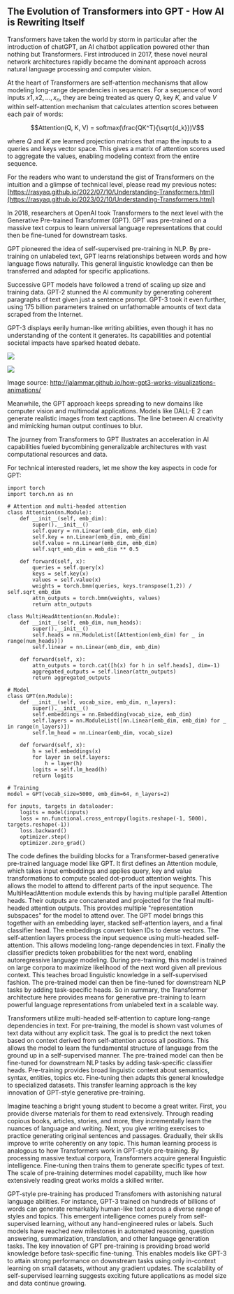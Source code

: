 
## The Evolution of Transformers into GPT - How AI is Rewriting Itself


Transformers have taken the world by storm in particular after the introduction of chatGPT, an AI chatbot application powered other than nothing but Transformers. First introduced in 2017, these novel neural network architectures rapidly became the dominant approach across natural language processing and computer vision. 

At the heart of Transformers are self-attention mechanisms that allow modeling long-range dependencies in sequences. For a sequence of word inputs $x1, x2, ..., x_n$, they are being treated as query $Q$, key $K$, and value $V$ within self-attention mechanism that calculates attention scores between each pair of words:

$$Attention(Q, K, V) = softmax(\frac{QK^T}{\sqrt{d_k}})V$$

where $Q$ and $K$ are learned projection matrices that map the inputs to a queries and keys vector space. This gives a matrix of attention scores used to aggregate the values, enabling modeling context from the entire sequence.

For the readers who want to understand the gist of Transformers on the intuition and a glimpse of technical level, please read my previous notes: [https://rasyaq.github.io/2022/07/10/Understanding-Transformers.html](https://rasyaq.github.io/2023/02/10/Understanding-Transformers.html)

In 2018, researchers at OpenAI took Transformers to the next level with the Generative Pre-trained Transformer (GPT). GPT was pre-trained on a massive text corpus to learn universal language representations that could then be fine-tuned for downstream tasks.

GPT pioneered the idea of self-supervised pre-training in NLP. By pre-training on unlabeled text, GPT learns relationships between words and how language flows naturally. This general linguistic knowledge can then be transferred and adapted for specific applications.

Successive GPT models have followed a trend of scaling up size and training data. GPT-2 stunned the AI community by generating coherent paragraphs of text given just a sentence prompt. GPT-3 took it even further, using 175 billion parameters trained on unfathomable amounts of text data scraped from the Internet.

GPT-3 displays eerily human-like writing abilities, even though it has no understanding of the content it generates. Its capabilities and potential societal impacts have sparked heated debate.

![](/images/06-gpt3-embedding.gif)

![](/images/05-gpt3-generate-output-context-window.gif)

Image source: http://jalammar.github.io/how-gpt3-works-visualizations-animations/

Meanwhile, the GPT approach keeps spreading to new domains like computer vision and multimodal applications. Models like DALL-E 2 can generate realistic images from text captions. The line between AI creativity and mimicking human output continues to blur.

The journey from Transformers to GPT illustrates an acceleration in AI capabilities fueled bycombining generalizable architectures with vast computational resources and data.


For technical interested readers, let me show the key aspects in code for GPT:

    import torch
    import torch.nn as nn

    # Attention and multi-headed attention
    class Attention(nn.Module):
        def __init__(self, emb_dim):
            super().__init__() 
            self.query = nn.Linear(emb_dim, emb_dim)
            self.key = nn.Linear(emb_dim, emb_dim)
            self.value = nn.Linear(emb_dim, emb_dim)
            self.sqrt_emb_dim = emb_dim ** 0.5
        
        def forward(self, x):
            queries = self.query(x)
            keys = self.key(x)
            values = self.value(x)
            weights = torch.bmm(queries, keys.transpose(1,2)) / self.sqrt_emb_dim 
            attn_outputs = torch.bmm(weights, values)
            return attn_outputs
        
    class MultiHeadAttention(nn.Module):
        def __init__(self, emb_dim, num_heads):
            super().__init__()
            self.heads = nn.ModuleList([Attention(emb_dim) for _ in range(num_heads)])
            self.linear = nn.Linear(emb_dim, emb_dim)
        
        def forward(self, x):
            attn_outputs = torch.cat([h(x) for h in self.heads], dim=-1)
            aggregated_outputs = self.linear(attn_outputs)
            return aggregated_outputs
    
    # Model
    class GPT(nn.Module):
        def __init__(self, vocab_size, emb_dim, n_layers):
            super().__init__()
            self.embeddings = nn.Embedding(vocab_size, emb_dim)
            self.layers = nn.ModuleList([nn.Linear(emb_dim, emb_dim) for _ in range(n_layers)]) 
            self.lm_head = nn.Linear(emb_dim, vocab_size)
        
        def forward(self, x):
            h = self.embeddings(x)
            for layer in self.layers:
                h = layer(h)
            logits = self.lm_head(h)
            return logits

    # Training
    model = GPT(vocab_size=5000, emb_dim=64, n_layers=2) 

    for inputs, targets in dataloader:
        logits = model(inputs)
        loss = nn.functional.cross_entropy(logits.reshape(-1, 5000), targets.reshape(-1))
        loss.backward()
        optimizer.step()
        optimizer.zero_grad()

The code defines the building blocks for a Transformer-based generative pre-trained language model like GPT. It first defines an Attention module, which takes input embeddings and applies query, key and value transformations to compute scaled dot-product attention weights. This allows the model to attend to different parts of the input sequence. The MultiHeadAttention module extends this by having multiple parallel Attention heads. Their outputs are concatenated and projected for the final multi-headed attention outputs. This provides multiple "representation subspaces" for the model to attend over. The GPT model brings this together with an embedding layer, stacked self-attention layers, and a final classifier head. The embeddings convert token IDs to dense vectors. The self-attention layers process the input sequence using multi-headed self-attention. This allows modeling long-range dependencies in text. Finally the classifier predicts token probabilities for the next word, enabling autoregressive language modeling. During pre-training, this model is trained on large corpora to maximize likelihood of the next word given all previous context. This teaches broad linguistic knowledge in a self-supervised fashion. The pre-trained model can then be fine-tuned for downstream NLP tasks by adding task-specific heads. So in summary, the Transformer architecture here provides means for generative pre-training to learn powerful language representations from unlabeled text in a scalable way.

Transformers utilize multi-headed self-attention to capture long-range dependencies in text. For pre-training, the model is shown vast volumes of text data without any explicit task. The goal is to predict the next token based on context derived from self-attention across all positions. This allows the model to learn the fundamental structure of language from the ground up in a self-supervised manner. The pre-trained model can then be fine-tuned for downstream NLP tasks by adding task-specific classifier heads. Pre-training provides broad linguistic context about semantics, syntax, entities, topics etc. Fine-tuning then adapts this general knowledge to specialized datasets. This transfer learning approach is the key innovation of GPT-style generative pre-training.

Imagine teaching a bright young student to become a great writer. First, you provide diverse materials for them to read extensively. Through reading copious books, articles, stories, and more, they incrementally learn the nuances of language and writing. Next, you give writing exercises to practice generating original sentences and passages. Gradually, their skills improve to write coherently on any topic. This human learning process is analogous to how Transformers work in GPT-style pre-training. By processing massive textual corpora, Transformers acquire general linguistic intelligence. Fine-tuning then trains them to generate specific types of text. The scale of pre-training determines model capability, much like how extensively reading great works molds a skilled writer.

GPT-style pre-training has produced Transfomers with astonishing natural language abilities. For instance, GPT-3 trained on hundreds of billions of words can generate remarkably human-like text across a diverse range of styles and topics. This emergent intelligence comes purely from self-supervised learning, without any hand-engineered rules or labels. Such models have reached new milestones in automated reasoning, question answering, summarization, translation, and other language generation tasks. The key innovation of GPT pre-training is providing broad world knowledge before task-specific fine-tuning. This enables models like GPT-3 to attain strong performance on downstream tasks using only in-context learning on small datasets, without any gradient updates. The scalability of self-supervised learning suggests exciting future applications as model size and data continue growing. 
